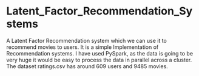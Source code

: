 # Latent_Factor_Recommendation_Systems
A Latent Factor Recommendation system which we can use it to recommend movies to users.
It is a simple Implementation of Recommendation systems. I have used PySpark, as the data is going to be very huge it would be easy to process the data in parallel across a cluster.
The dataset ratings.csv has around 609 users and 9485 movies.
